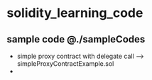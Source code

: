 # solidity_learning_code

## sample code @./sampleCodes
* simple proxy contract with delegate call --> simpleProxyContractExample.sol
* 
